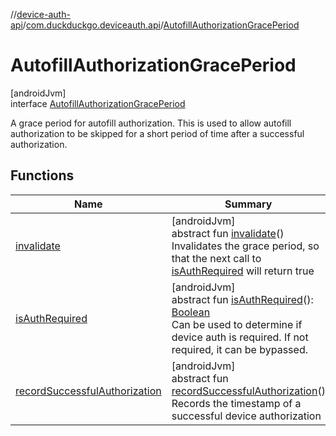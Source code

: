 //[device-auth-api](../../../index.md)/[com.duckduckgo.deviceauth.api](../index.md)/[AutofillAuthorizationGracePeriod](index.md)

# AutofillAuthorizationGracePeriod

[androidJvm]\
interface [AutofillAuthorizationGracePeriod](index.md)

A grace period for autofill authorization. This is used to allow autofill authorization to be skipped for a short period of time after a successful authorization.

## Functions

| Name | Summary |
|---|---|
| [invalidate](invalidate.md) | [androidJvm]<br>abstract fun [invalidate](invalidate.md)()<br>Invalidates the grace period, so that the next call to [isAuthRequired](is-auth-required.md) will return true |
| [isAuthRequired](is-auth-required.md) | [androidJvm]<br>abstract fun [isAuthRequired](is-auth-required.md)(): [Boolean](https://kotlinlang.org/api/latest/jvm/stdlib/kotlin/-boolean/index.html)<br>Can be used to determine if device auth is required. If not required, it can be bypassed. |
| [recordSuccessfulAuthorization](record-successful-authorization.md) | [androidJvm]<br>abstract fun [recordSuccessfulAuthorization](record-successful-authorization.md)()<br>Records the timestamp of a successful device authorization |
